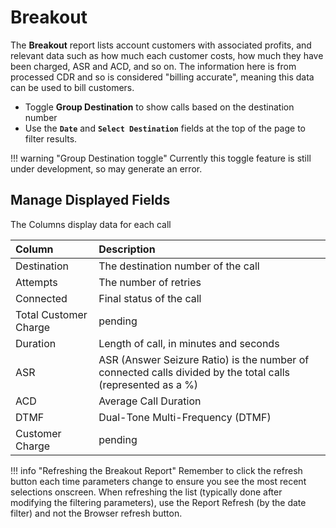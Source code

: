# Breakout
The **Breakout** report lists account customers with associated profits, and relevant data such as how much each customer costs, how much they have been charged, ASR and ACD, and so on. The information here is from processed CDR and so is considered "billing accurate", meaning this data can be used to bill customers. 

+ Toggle **Group Destination** to show calls based on the destination number
+ Use the **`Date`** and **`Select Destination`** fields at the top of the page to filter results. 

!!! warning "Group Destination toggle"
    Currently this toggle feature is still under development, so may generate an error. 


## Manage Displayed Fields
The Columns display data for each call

|Column|Description |
|:------------|:-------------------------------------------------|
|Destination|The destination number of the call|
|Attempts|The number of retries|
|Connected|Final status of the call|
|Total Customer Charge|pending|
|Duration|Length of call, in minutes and seconds|
|ASR|ASR (Answer Seizure Ratio) is the number of connected calls divided by the total calls (represented as a %)|
|ACD|Average Call Duration|
|DTMF|Dual-Tone Multi-Frequency (DTMF)|
|Customer Charge|pending|


!!! info "Refreshing the Breakout Report"
    Remember to click the refresh button each time parameters change to ensure you see the most recent selections onscreen. When refreshing the list (typically done after modifying the filtering parameters), use the Report Refresh (by the date filter) and not the Browser refresh button. 



